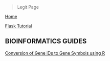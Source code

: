> Legit Page

[Home](https://alcartez.github.io)

[Flask Tutorial](flask_tutorial.md)

## BIOINFORMATICS GUIDES

[Conversion of Gene IDs to Gene Symbols using R](R_Conversion_GeneSymbols.md)
